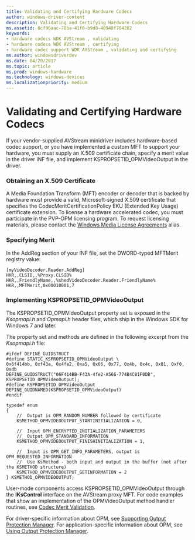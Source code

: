 ```yaml
---
title: Validating and Certifying Hardware Codecs
author: windows-driver-content
description: Validating and Certifying Hardware Codecs
ms.assetid: 8cf96aac-78ba-41f0-b9d0-48948f704262
keywords:
- hardware codecs WDK AVStream , validating
- hardware codecs WDK AVStream , certifying
- hardware codec support WDK AVStream , validating and certifying
ms.author: windowsdriverdev
ms.date: 04/20/2017
ms.topic: article
ms.prod: windows-hardware
ms.technology: windows-devices
ms.localizationpriority: medium
---
```


# Validating and Certifying Hardware Codecs


If your vendor-supplied AVStream minidriver includes hardware-based codec support, or you have implemented a custom MFT to support your hardware, you must supply an X.509 certificate chain, specify a merit value in the driver INF file, and implement KSPROPSETID\_OPMVideoOutput in the driver.

### <a href="" id="obtaining-an-x-509-certificate"></a>**Obtaining an X.509 Certificate**

A Media Foundation Transform (MFT) encoder or decoder that is backed by hardware must provide a valid, Microsoft-signed X.509 certificate that specifies the CodecMeritCertificationPolicy EKU (Extended Key Usage) certificate extension. To license a hardware accelerated codec, you must participate in the PVP-OPM licensing program. To request licensing materials, please contact the [Windows Media License Agreements](mailto://wmla@microsoft.com) alias.

### **Specifying Merit**

In the AddReg section of your INF file, set the DWORD-typed MFTMerit registry value:

```
[myVideoDecoder.Reader.AddReg]
HKR,,CLSID,,%Proxy.CLSID%
HKR,,FriendlyName,,%shedVideoDecoder.Reader.FriendlyName%
HKR,,MFTMerit,0x00010001,7
```

### <a href="" id="implementing-kspropsetid-opmvideooutput"></a>**Implementing KSPROPSETID\_OPMVideoOutput**

The KSPROPSETID\_OPMVideoOutput property set is exposed in the *Ksopmapi.h* and *Opmapi.h* header files, which ship in the Windows SDK for Windows 7 and later.

The property set and methods are defined in the following excerpt from the *Ksopmapi.h* file:

```
#ifdef DEFINE_GUIDSTRUCT
#define STATIC_KSPROPSETID_OPMVideoOutput \
0x6f414bb, 0xf43a, 0x4fe2, 0xa5, 0x66, 0x77, 0x4b, 0x4c, 0x81, 0xf0, 0xdb                         
DEFINE_GUIDSTRUCT("06F414BB-F43A-4fe2-A566-774B4C81F0DB", KSPROPSETID_OPMVideoOutput);          
#define KSPROPSETID_OPMVideoOutput DEFINE_GUIDNAMED(KSPROPSETID_OPMVideoOutput)                   
#endif
 
typedef enum
{                                                                                    
    //  Output is OPM_RANDOM_NUMBER followed by certificate                                        
    KSMETHOD_OPMVIDEOOUTPUT_STARTINITIALIZATION = 0,                                              
 
    //  Input OPM_ENCRYPTED_INITIALIZATION_PARAMETERS                                             
    //  Output OPM_STANDARD_INFORMATION                                                           
    KSMETHOD_OPMVIDEOOUTPUT_FINISHINITIALIZATION = 1,                                             
 
    //  Input is OPM_GET_INFO_PARAMETERS, output is OPM_REQUESTED_INFORMATION                     
    //  Use KsMethod - both input and output in the buffer (not after the KSMETHOD structure)     
    KSMETHOD_OPMVIDEOOUTPUT_GETINFORMATION = 2                                                    
} KSMETHOD_OPMVIDEOOUTPUT;           
```

User-mode components access KSPROPSETID\_OPMVideoOutput through the **IKsControl** interface on the AVStream proxy MFT. For code examples that show an implementation of the OPMVideoOutput method handler routines, see [Codec Merit Validation](codec-merit-validation.md).

For driver-specific information about OPM, see [Supporting Output Protection Manager](https://msdn.microsoft.com/library/windows/hardware/ff569879). For application-specific information about OPM, see [Using Output Protection Manager](http://go.microsoft.com/fwlink/p/?linkid=155059).

 

 




